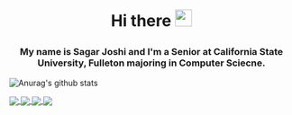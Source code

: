 # <p align="center">Hi there <img src="https://raw.githubusercontent.com/MartinHeinz/MartinHeinz/master/wave.gif" width="30px"></p>


### <p align="center">My name is Sagar Joshi and I'm a Senior at California State University, Fulleton majoring in Computer Sciecne.</p>


![Anurag's github stats](https://github-readme-stats.vercel.app/api?username=sagar0698&show_icons=true&theme=radical&show_icons=true)

<a href="">
  <img align="center" src="https://github-readme-stats.vercel.app/api?username=sagar0698&show_icons=true&theme=radical&show_icons=true" />
</a>
<a href="https://github.com/sagar0698/dndcreator.github.io">
  <img align="center" src="https://github-readme-stats.vercel.app/api/pin/?username=sagar0698&repo=dndcreator.github.io" />
</a>
<a href="https://github.com/sagar0698/GamerSearch.github.io">
  <img align="center" src="https://github-readme-stats.vercel.app/api/pin/?username=sagar0698&repo=GamerSearch.github.io" />
</a>
<a href="https://github.com/anuraghazra/github-readme-stats">
  <img align="center" src="https://github-readme-stats.vercel.app/api/top-langs/?username=sagar0698&layout=compact" />
</a>

<!--
Here are some ideas to get you started:

- 🔭 I’m currently working on ...
- 🌱 I’m currently learning ...
- 👯 I’m looking to collaborate on ...
- 🤔 I’m looking for help with ...
- 💬 Ask me about ...
- 📫 How to reach me: ...
- 😄 Pronouns: ...
- ⚡ Fun fact: ...
-->
